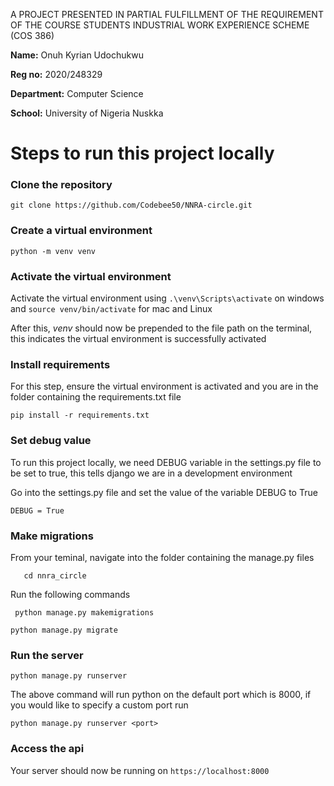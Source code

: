 A PROJECT PRESENTED IN PARTIAL FULFILLMENT OF THE REQUIREMENT OF THE COURSE STUDENTS INDUSTRIAL WORK EXPERIENCE SCHEME (COS 386)

**Name:** Onuh Kyrian Udochukwu 

**Reg no:** 2020/248329

**Department:** Computer Science  

**School:** University of Nigeria Nuskka




# Steps to run this project locally

### Clone the repository

``` 
git clone https://github.com/Codebee50/NNRA-circle.git
```

### Create a virtual environment 
```
python -m venv venv 
```

### Activate the virtual environment
Activate the virtual environment using `.\venv\Scripts\activate` on windows and `source venv/bin/activate`  for mac and Linux

After this, _venv_ should now be prepended to the file path on the terminal, this indicates the virtual environment is successfully activated

### Install requirements
For this step, ensure the virtual environment is activated and you are in the folder containing the requirements.txt file
```
pip install -r requirements.txt
```

### Set debug value
To run this project locally, we need DEBUG variable in the settings.py file to be set to true, this tells django we are in a development environment

Go into the settings.py file and set the value of the variable DEBUG to True
```
DEBUG = True 
```

### Make migrations 
From your teminal, navigate into the folder containing the manage.py files 

```
   cd nnra_circle
```

Run the following commands

``` 
 python manage.py makemigrations
```

```
python manage.py migrate
```

### Run the server 

``` 
python manage.py runserver
```

The above command will run python on the default port which is 8000, if you would like to specify a custom port run 
```
python manage.py runserver <port>
```

### Access the api

Your server should now be running on `https://localhost:8000`